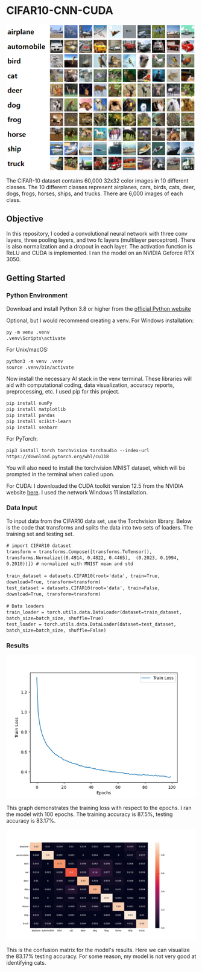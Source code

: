 # CIFAR10-CNN-CUDA
![[cifar10]](assets/cifar10.png)

The CIFAR-10 dataset contains 60,000 32x32 color images in 10 different classes. The 10 different classes represent airplanes, cars, birds, cats, deer, dogs, frogs, horses, ships, and trucks. There are 6,000 images of each class.

## Objective

In this repository, I coded a convolutional neural network with three conv layers, three pooling layers, and two fc layers (multilayer perceptron). There is also normalization and a dropout in each layer. The activation function is ReLU and CUDA is implemented. I ran the model on an NVIDIA Geforce RTX 3050.

## Getting Started
### Python Environment
Download and install Python 3.8 or higher from the [official Python website](https://www.python.org/downloads/)

Optional, but I would recommend creating a venv. For Windows installation:
```
py -m venv .venv
.venv\Scripts\activate
```
For Unix/macOS:
```
python3 -m venv .venv
source .venv/bin/activate
```

Now install the necessary AI stack in the venv terminal. These libraries will aid with computational coding, data visualization, accuracy reports, preprocessing, etc. I used pip for this project.
```
pip install numPy
pip install matplotlib
pip install pandas
pip install scikit-learn
pip install seaborn
```

For PyTorch:
```
pip3 install torch torchvision torchaudio --index-url https://download.pytorch.org/whl/cu118
```

You will also need to install the torchvision MNIST dataset, which will be prompted in the terminal when called upon.

For CUDA: I downloaded the CUDA toolkit version 12.5 from the NVIDIA website [here](https://developer.nvidia.com/cuda-downloads). I used the network Windows 11 installation.

### Data Input
To input data from the CIFAR10 data set, use the Torchvision library. Below is the code that transforms and splits the data into two sets of loaders. The training set and testing set.

```
# import CIFAR10 dataset
transform = transforms.Compose([transforms.ToTensor(), transforms.Normalize((0.4914, 0.4822, 0.4465),  (0.2023, 0.1994, 0.2010))]) # normalized with MNIST mean and std

train_dataset = datasets.CIFAR10(root='data', train=True, download=True, transform=transform)
test_dataset = datasets.CIFAR10(root='data', train=False, download=True, transform=transform)

# Data loaders
train_loader = torch.utils.data.DataLoader(dataset=train_dataset, batch_size=batch_size, shuffle=True)
test_loader = torch.utils.data.DataLoader(dataset=test_dataset, batch_size=batch_size, shuffle=False)
```

### Results
![[loss]](assets/loss.png)

This graph demonstrates the training loss with respect to the epochs. 
I ran the model with 100 epochs. The training accuracy is 87.5%, testing accuracy is 83.17%.

![[matrix]](assets/matrix.png)

This is the confusion matrix for the model's results. Here we can visualize the 83.17% testing accuracy. For some reason, my model is not very good at identifying cats.
